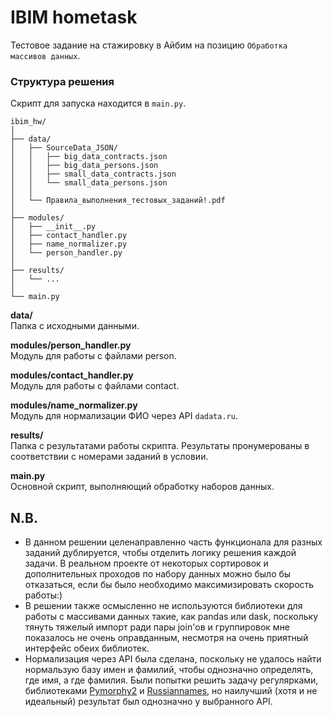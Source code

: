 # IBIM hometask

Тестовое задание на стажировку в Айбим на позицию `Обработка массивов данных`.

### Структура решения

Скрипт для запуска находится в  `main.py`. 

```
ibim_hw/
│
├── data/
│   ├── SourceData_JSON/
│   │   ├── big_data_contracts.json
│   │   ├── big_data_persons.json
│   │   ├── small_data_contracts.json
│   │   └── small_data_persons.json
│   │
│   └── Правила_выполнения_тестовых_заданий!.pdf
│
├── modules/
│   ├── __init__.py
│   ├── contact_handler.py
│   ├── name_normalizer.py
│   └── person_handler.py
│
├── results/
│   └── ...
│
└── main.py
```

**data/**  
Папка с исходными данными.

**modules/person_handler.py**  
Модуль для работы с файлами person.

**modules/contact_handler.py**  
Модуль для работы с файлами contact.

**modules/name_normalizer.py**  
Модуль для нормализации ФИО через API `dadata.ru`. 

**results/**  
Папка с результатами работы скрипта. Результаты пронумерованы в соответствии с номерами заданий в условии.

**main.py**  
Основной скрипт, выполняющий обработку наборов данных.
 
## N.B.
* В данном решении целенаправленно часть функционала для разных заданий дублируется, чтобы
 отделить логику решения каждой задачи. В реальном проекте от некоторых сортировок и дополнительных проходов по набору
 данных можно было бы отказаться, если бы было необходимо максимизировать скорость работы:)
* В решении также осмысленно не используются библиотеки для работы с массивами данных такие, как pandas или dask, 
поскольку тянуть тяжелый импорт ради пары join'ов и группировок мне показалось не очень оправданным, несмотря на очень
приятный интерфейс обеих библиотек.
* Нормализация через API была сделана, поскольку не удалось найти нормальзую базу имен и фамилий, чтобы однозначно 
определять, где имя, а где фамилия. Были попытки решить задачу регулярками, библиотеками 
[Pymorphy2](https://github.com/kmike/pymorphy2) и [Russiannames](https://github.com/datacoon/russiannames), но наилучший
(хотя и не идеальный) результат был однозначно у выбранного API.